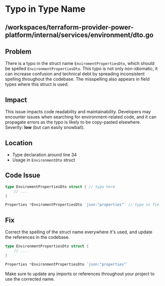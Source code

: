 # Typo in Type Name

## /workspaces/terraform-provider-power-platform/internal/services/environment/dto.go

## Problem

There is a typo in the struct name `EnviromentPropertiesDto`, which should be spelled `EnvironmentPropertiesDto`. This typo is not only non-idiomatic, it can increase confusion and technical debt by spreading inconsistent spelling throughout the codebase. The misspelling also appears in field types where this struct is used.

## Impact

This issue impacts code readability and maintainability. Developers may encounter issues when searching for environment-related code, and it can propagate errors as the typo is likely to be copy-pasted elsewhere. Severity: **low** (but can easily snowball).

## Location

- Type declaration around line 34
- Usage in `EnvironmentDto` struct

## Code Issue

```go
type EnviromentPropertiesDto struct { // typo here
    // ...
}

Properties *EnviromentPropertiesDto `json:"properties"` // typo in field type
```

## Fix

Correct the spelling of the struct name everywhere it's used, and update the references in the codebase.

```go
type EnvironmentPropertiesDto struct {
    // ...
}

Properties *EnvironmentPropertiesDto `json:"properties"`
```

Make sure to update any imports or references throughout your project to use the corrected name.
